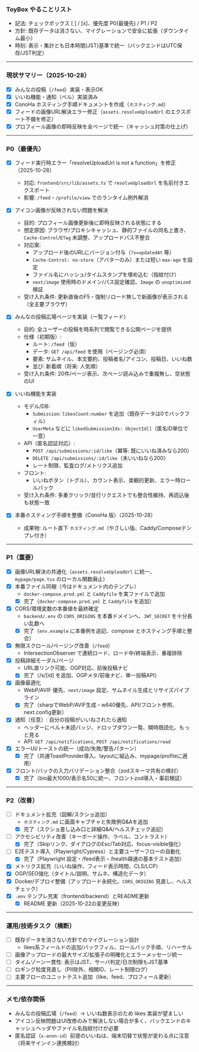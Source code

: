 ### ToyBox やることリスト

- 記法: チェックボックス [ ] / [x]、優先度 P0(最優先) / P1 / P2
- 方針: 既存データは消さない、マイグレーションで安全に拡張（ダウンタイム最小）
- 時刻: 表示・集計とも日本時間(JST)基準で統一（バックエンドはUTC保存/JST判定）

---

### 現状サマリー（2025-10-28）
- [x] みんなの投稿（`/feed`）実装・表示OK
- [x] いいね機能・通知（ベル）実装済み
- [x] ConoHa ホスティング手順ドキュメントを作成（`ホスティング.md`）
- [x] フィードの画像URL解決エラー修正（`assets.resolveUploadUrl` のエクスポート不備を修正）
- [x] プロフィール画像の即時反映を全ページで統一（キャッシュ対策の仕上げ）

---

### P0（最優先）
- [x] フィード実行時エラー「resolveUploadUrl is not a function」を修正（2025-10-28）
  - 対応: `frontend/src/lib/assets.ts` で `resolveUploadUrl` を名前付きエクスポート
  - 影響: `/feed`・`/profile/view` でのランタイム例外解消

- [x] アイコン画像が反映されない問題を解決
  - 目的: プロフィール画像更新後に即時反映される状態にする
  - 想定原因: ブラウザ/プロキシキャッシュ、静的ファイルの同名上書き、`Cache-Control`/`ETag` 未調整、アップロードパス不整合
  - 対応案:
    - アップロード後のURLにバージョン付与（`?v=updatedAt` 等）
    - `Cache-Control: no-store`（アバターのみ）または短い `max-age` を設定
    - ファイル名にハッシュ/タイムスタンプを埋め込む（指紋付け）
    - `next/image` 使用時のドメイン/パス設定確認、`Image` の `unoptimized` 検証
  - 受け入れ条件: 更新直後のF5・強制リロード無しで新画像が表示される（全主要ブラウザ）

- [x] みんなの投稿広場ページを実装（一覧フィード）
  - 目的: 全ユーザーの投稿を時系列で閲覧できる公開ページを提供
  - 仕様（初期版）:
    - ルート: `/feed`（仮）
    - データ: `GET /api/feed` を使用（ページング必須）
    - 要素: サムネイル、本文要約、投稿者名/アイコン、投稿日、いいね数
    - 並び: 新着順（将来: 人気順）
  - 受け入れ条件: 20件/ページ表示、次ページ読み込みで重複無し、空状態のUI

- [x] いいね機能を実装
  - モデル/DB:
    - `Submission`: `likesCount:number` を追加（既存データは0でバックフィル）
    - `UserMeta` などに `likedSubmissionIds: ObjectId[]`（匿名ID単位で一意）
  - API（匿名認証対応）:
    - `POST /api/submissions/:id/like`（冪等: 既にいいね済みなら200）
    - `DELETE /api/submissions/:id/like`（未いいねなら200）
    - レート制限、監査ログ/メトリクス追加
  - フロント:
    - いいねボタン（トグル）、カウント表示、楽観的更新、エラー時ロールバック
  - 受け入れ条件: 多重クリック/並行リクエストでも整合性維持、再読込後も状態一致

- [x] 本番ホスティング手順を整備（ConoHa 版）（2025-10-28）
  - 成果物: ルート直下 `ホスティング.md`（やさしい版、Caddy/Composeテンプレ付き）

---

### P1（重要）
- [x] 画像URL解決の共通化（`assets.resolveUploadUrl` に統一、`mypage/page.tsx` のローカル関数廃止）
- [x] 本番ファイル同梱（今はドキュメント内のテンプレ）
  - `docker-compose.prod.yml` と `Caddyfile` を実ファイルで追加
  - [x] 完了（`docker-compose.prod.yml` と `Caddyfile` を追加）
- [x] CORS/環境変数の本番値を最終確定
  - `backend/.env` の `CORS_ORIGINS` を本番ドメインへ、`JWT_SECRET` を十分長い乱数へ
  - [x] 完了（`env.example` に本番例を追記、compose とホスティング手順と整合）
- [x] 無限スクロール/ページング改善（`/feed`）
  - IntersectionObserver で連続ロード、ロード中/終端表示、重複排除
- [x] 投稿詳細モーダル/ページ
  - URL直リンク可能、OGP対応、前後投稿ナビ
  - [x] 完了（/s/[id] を追加、OGPメタ/前後ナビ、単一投稿API）
- [x] 画像最適化
  - WebP/AVIF 優先、`next/image` 設定、サムネイル生成とリサイズパイプライン
  - [x] 完了（sharpでWebP/AVIF生成・w640優先、API/フロント参照、next.config更新）
- [x] 通知（任意）: 自分の投稿がいいねされたら通知
  - ヘッダーにベル＋未読バッジ、ドロップダウン一覧、開時既読化、もっと見る
  - API: `GET /api/notifications`, `POST /api/notifications/read`
- [x] エラーUI/トーストの統一（成功/失敗/警告パターン）
  - [x] 完了（共通ToastProvider導入、layoutに組込み、mypage/profileに適用）
- [x] フロント/バックの入力バリデーション整合（zodスキーマ共有の検討）
  - [x] 完了（bio最大1000/表示名50に統一、フロントzod導入・事前検証）

---

### P2（改善）
- [ ] ドキュメント拡充（図解/スクショ追加）
  - `ホスティング.md` に画面キャプチャと失敗例Q&Aを追加
  - [x] 完了（スクショ差し込み口と詳細Q&A/ヘルスチェック追記）
- [ ] アクセシビリティ改善（キーボード操作、ラベル、コントラスト）
  - [x] 完了（Skipリンク、ダイアログのEsc/Tab対応、focus-visible強化）
- [ ] E2Eテスト導入（Playwright/Cypress）と主要ユーザーフローの自動化
  - [x] 完了（Playwright 設定・/feed表示・/health疎通の基本テスト追加）
- [x] メトリクス拡充（いいね操作、フィード表示時間、CLS/LCP）
- [x] OGP/SEO強化（タイトル/説明、サムネ、構造化データ）
- [x] Docker/デプロイ整備（アップロード永続化、`CORS_ORIGINS` 見直し、ヘルスチェック）
- [x] `.env` テンプレ充実（frontend/backend）とREADME更新
  - [x] README 更新（2025-10-22の変更反映）

---

### 運用/技術タスク（横断）
- [ ] 既存データを消さない方針でのマイグレーション設計
  - likes系フィールドの追加/バックフィル、ロールバック手順、リハーサル
- [ ] 画像アップロードの最大サイズ/拡張子の明確化とエラーメッセージ統一
- [ ] タイムゾーン一貫性: 表示はJST、サーバ判定/日次制限もJST基準
- [ ] ロギング粒度見直し（PII除外、相関ID、レート制限ログ）
- [ ] 主要フローのユニットテスト追加（like、feed、プロフィール更新）

---

### メモ/依存関係
- みんなの投稿広場（`/feed`）→ いいね数表示のため likes 実装が望ましい
- アイコン反映問題はUI改修のみで解決しない場合が多く、バックエンドのキャッシュヘッダやファイル名指紋付けが必要
- 匿名認証（`x-anon-id`）前提のいいねは、端末切替で状態が変わる点に注意（将来サインイン連携検討）
